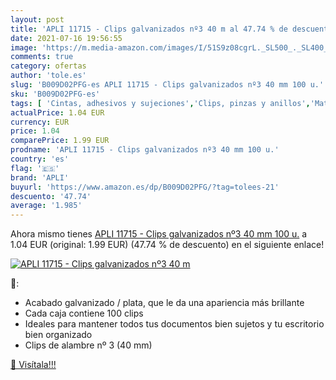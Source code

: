 ```yaml
---
layout: post
title: 'APLI 11715 - Clips galvanizados nº3 40 m al 47.74 % de descuento'
date: 2021-07-16 19:56:55
image: 'https://m.media-amazon.com/images/I/51S9z08cgrL._SL500_._SL400_.jpg'
comments: true
category: ofertas
author: 'tole.es'
slug: 'B009D02PFG-es APLI 11715 - Clips galvanizados nº3 40 mm 100 u.'
sku: 'B009D02PFG-es'
tags: [ 'Cintas, adhesivos y sujeciones','Clips, pinzas y anillos','Material de oficina','Oficina y papelería','apli', ]
actualPrice: 1.04 EUR
currency: EUR
price: 1.04
comparePrice: 1.99 EUR
prodname: 'APLI 11715 - Clips galvanizados nº3 40 mm 100 u.'
country: 'es'
flag: '🇪🇸'
brand: 'APLI'
buyurl: 'https://www.amazon.es/dp/B009D02PFG/?tag=tolees-21'
descuento: '47.74'
average: '1.985'
---
```


Ahora mismo tienes [APLI 11715 - Clips galvanizados nº3 40 mm 100 u.](https://www.amazon.es/dp/B009D02PFG/?tag=tolees-21) a 1.04 EUR (original: 1.99 EUR) (47.74 %  de descuento) en el siguiente enlace!

[![APLI 11715 - Clips galvanizados nº3 40 m](https://m.media-amazon.com/images/I/51S9z08cgrL._SL500_._SL400_.jpg)](https://www.amazon.es/dp/B009D02PFG/?tag=tolees-21)

🔎:

- Acabado galvanizado / plata, que le da una apariencia más brillante
- Cada caja contiene 100 clips
- Ideales para mantener todos tus documentos bien sujetos y tu escritorio bien organizado
- Clips de alambre nº 3 (40 mm)

[🛒 Visítala!!!](https://www.amazon.es/dp/B009D02PFG/?tag=tolees-21)
